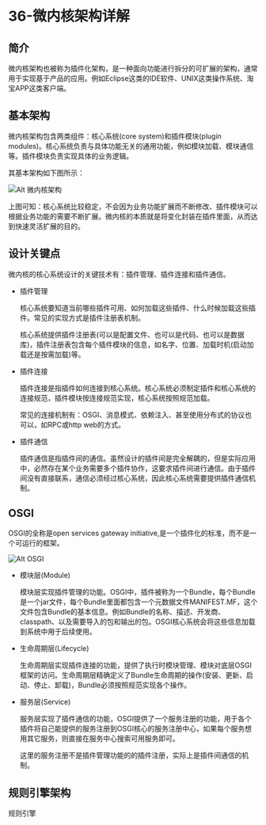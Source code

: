 # 36-微内核架构详解

## 简介

微内核架构也被称为插件化架构，是一种面向功能进行拆分的可扩展的架构，通常用于实现基于产品的应用。例如Eclipse这类的IDE软件、UNIX这类操作系统、淘宝APP这类客户端。

## 基本架构

微内核架构包含两类组件：核心系统(core system)和插件模块(plugin modules)。核心系统负责与具体功能无关的通用功能，例如模块加载、模块通信等。插件模块负责实现具体的业务逻辑。


其基本架构如下图所示：

![Alt 微内核架构](1030-1.png)

上图可知：核心系统比较稳定，不会因为业务功能扩展而不断修改、插件模块可以根据业务功能的需要不断扩展。微内核的本质就是将变化封装在插件里面，从而达到快速灵活扩展的目的。

## 设计关键点

微内核的核心系统设计的关键技术有：插件管理、插件连接和插件通信。

- 插件管理

    核心系统要知道当前哪些插件可用、如何加载这些插件、什么时候加载这些插件。常见的实现方式是插件注册表机制。

    核心系统提供插件注册表(可以是配置文件、也可以是代码、也可以是数据库)，插件注册表包含每个插件模块的信息，如名字、位置、加载时机(启动加载还是按需加载)等。

- 插件连接

    插件连接是指插件如何连接到核心系统。核心系统必须制定插件和核心系统的连接规范，插件模块按连接规范实现，核心系统按照规范加载。

    常见的连接机制有：OSGI、消息模式、依赖注入、甚至使用分布式的协议也可以，如RPC或http web的方式。

- 插件通信

    插件通信是指插件间的通信。虽然设计的插件间是完全解耦的，但是实际应用中，必然存在某个业务需要多个插件协作，这要求插件间进行通信。由于插件间没有直接联系，通信必须经过核心系统，因此核心系统需要提供插件通信机制。

## OSGI

OSGI的全称是open services gateway initiative,是一个插件化的标准，而不是一个可运行的框架。

![Alt OSGI](1030-2.png)

- 模块层(Module)
  
    模块层实现插件管理的功能。OSGI中，插件被称为一个Bundle，每个Bundle是一个jar文件，每个Bundle里面都包含一个元数据文件MANIFEST.MF，这个文件包含Bundle的基本信息。例如Bundle的名称、描述、开发商、classpath、以及需要导入的包和输出的包。OSGI核心系统会将这些信息加载到系统中用于后续使用。

- 生命周期层(Lifecycle)

    生命周期层实现插件连接的功能，提供了执行时模块管理、模块对底层OSGI框架的访问。生命周期层精确定义了Bundle生命周期的操作(安装、更新、启动、停止、卸载)，Bundle必须按照规范实现各个操作。

- 服务层(Service)

    服务层实现了插件通信的功能，OSGI提供了一个服务注册的功能，用于各个插件将自己能提供的服务注册到OSGI核心的服务注册中心，如果每个服务想用其它服务，则直接在服务中心搜索可用服务即可。

    这里的服务注册不是插件管理功能的的插件注册，实际上是插件间通信的机制。

## 规则引擎架构

规则引擎
    
